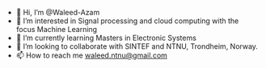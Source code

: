 - 👋 Hi, I’m @Waleed-Azam
- 👀 I’m interested in Signal processing and cloud computing with the focus Machine Learning
- 🌱 I’m currently learning Masters in Electronic Systems
- 💞️ I’m looking to collaborate with SINTEF and NTNU, Trondheim, Norway.
- 📫 How to reach me waleed.ntnu@gmail.com

<!---
Waleed-Azam/Waleed-Azam is a ✨ special ✨ repository because its `README.md` (this file) appears on your GitHub profile.
You can click the Preview link to take a look at your changes.
--->
